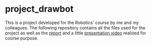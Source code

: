 # project_drawbot

This is a project developed for the Robotics' course by me and my colleagues. The following repository contains all the files used for the project as well as the [report](https://drive.google.com/file/d/15ormnUT4eKyMIEOMyonsnadb0h-FYzsm/view?usp=sharing) and a little [presentation video](https://youtu.be/ZhBTC4S-dh8) realized for course purpose.  
